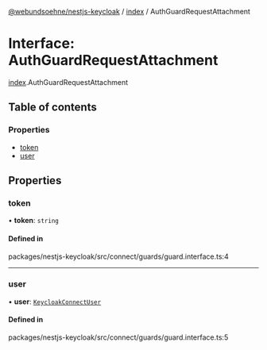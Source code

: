 [@webundsoehne/nestjs-keycloak](../README.md) / [index](../modules/index.md) / AuthGuardRequestAttachment

# Interface: AuthGuardRequestAttachment

[index](../modules/index.md).AuthGuardRequestAttachment

## Table of contents

### Properties

- [token](index.AuthGuardRequestAttachment.md#token)
- [user](index.AuthGuardRequestAttachment.md#user)

## Properties

### token

• **token**: `string`

#### Defined in

packages/nestjs-keycloak/src/connect/guards/guard.interface.ts:4

---

### user

• **user**: [`KeycloakConnectUser`](index.KeycloakConnectUser.md)

#### Defined in

packages/nestjs-keycloak/src/connect/guards/guard.interface.ts:5
